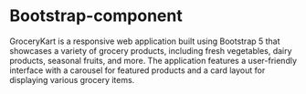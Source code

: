 # Bootstrap-component
GroceryKart is a responsive web application built using Bootstrap 5 that showcases a variety of grocery products, including fresh vegetables, dairy products, seasonal fruits, and more. The application features a user-friendly interface with a carousel for featured products and a card layout for displaying various grocery items.
